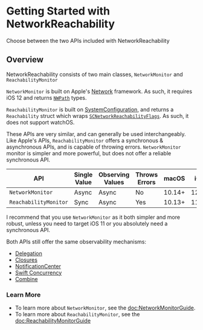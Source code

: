 # Getting Started with NetworkReachability

Choose between the two APIs included with NetworkReachability

## Overview

NetworkReachability consists of two main classes, ``NetworkMonitor`` and ``ReachabilityMonitor``

``NetworkMonitor`` is built on Apple's [Network](https://developer.apple.com/documentation/network) framework. As such, it requires iOS 12 and returns [`NWPath`](https://developer.apple.com/documentation/network/nwpath) types.

``ReachabilityMonitor`` is built on [SystemConfiguration](https://developer.apple.com/documentation/systemconfiguration), and returns a ``Reachability`` struct which wraps [``SCNetworkReachabilityFlags``](https://developer.apple.com/documentation/systemconfiguration/scnetworkreachabilityflags). As such, it does not support watchOS.

These APIs are very similar, and can generally be used interchangeably. Like Apple's APIs, ``ReachabilityMonitor`` offers a synchronous & asynchronous APIs, and is capable of throwing errors. ``NetworkMonitor`` monitor is simpler and more powerful, but does not offer a reliable synchronous API.

| API                       | Single Value | Observing Values  | Throws Errors | macOS  | iOS   | watchOS | tvOS  |
| ------------------------- | ------------ | ----------------- | ------------- | ------ | ----- | ------- | ----- |
| ``NetworkMonitor``        | Async        | Async             | No            | 10.14+ | 12.0+ | 5.0+    | 12.0+ |
| ``ReachabilityMonitor``   | Sync         | Async             | Yes           | 10.13+ | 11.0+ | N/A     | 11.0+ |

I recommend that you use ``NetworkMonitor`` as it both simpler and more robust, unless you need to target iOS 11 or you absolutely need a synchronous API.

Both APIs still offer the same observability mechanisms:

* [Delegation](https://developer.apple.com/library/archive/documentation/General/Conceptual/DevPedia-CocoaCore/Delegation.html)
* [Closures](https://docs.swift.org/swift-book/LanguageGuide/Closures.html)
* [NotificationCenter](https://developer.apple.com/documentation/foundation/notificationcenter)
* [Swift Concurrency](https://docs.swift.org/swift-book/LanguageGuide/Concurrency.html)
* [Combine](https://developer.apple.com/documentation/combine)

### Learn More

* To learn more about ``NetworkMonitor``, see the <doc:NetworkMonitorGuide>.
* To learn more about ``ReachabilityMonitor``, see the <doc:ReachabilityMonitorGuide>
